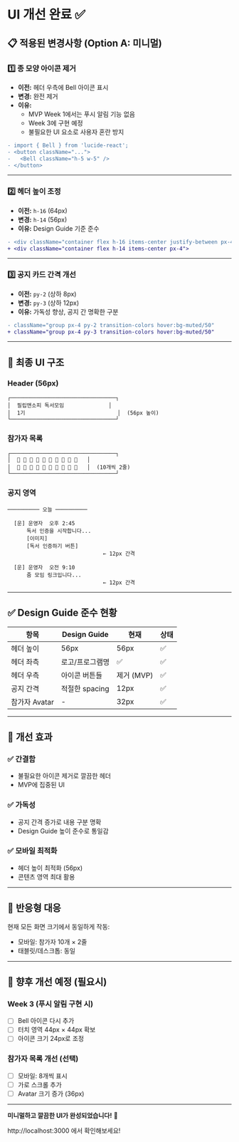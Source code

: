 # UI 개선 완료 ✅

## 📋 적용된 변경사항 (Option A: 미니멀)

### 1️⃣ **종 모양 아이콘 제거**
- **이전:** 헤더 우측에 Bell 아이콘 표시
- **변경:** 완전 제거
- **이유:** 
  - MVP Week 1에서는 푸시 알림 기능 없음
  - Week 3에 구현 예정
  - 불필요한 UI 요소로 사용자 혼란 방지

```diff
- import { Bell } from 'lucide-react';
- <button className="...">
-   <Bell className="h-5 w-5" />
- </button>
```

---

### 2️⃣ **헤더 높이 조정**
- **이전:** `h-16` (64px)
- **변경:** `h-14` (56px)
- **이유:** Design Guide 기준 준수

```diff
- <div className="container flex h-16 items-center justify-between px-4">
+ <div className="container flex h-14 items-center px-4">
```

---

### 3️⃣ **공지 카드 간격 개선**
- **이전:** `py-2` (상하 8px)
- **변경:** `py-3` (상하 12px)
- **이유:** 가독성 향상, 공지 간 명확한 구분

```diff
- className="group px-4 py-2 transition-colors hover:bg-muted/50"
+ className="group px-4 py-3 transition-colors hover:bg-muted/50"
```

---

## 🎨 최종 UI 구조

### Header (56px)
```
┌─────────────────────────────────┐
│  필립앤소피 독서모임              │
│  1기                             │  (56px 높이)
└─────────────────────────────────┘
```

### 참가자 목록
```
┌─────────────────────────────────┐
│  👤 👤 👤 👤 👤 👤 👤 👤 👤 👤   │
│  👤 👤 👤 👤 👤 👤 👤 👤 👤 👤   │  (10개씩 2줄)
└─────────────────────────────────┘
```

### 공지 영역
```
────────── 오늘 ──────────

  [운] 운영자  오후 2:45
      독서 인증을 시작합니다...
      [이미지]
      [독서 인증하기 버튼]
                              ← 12px 간격

  [운] 운영자  오전 9:10
      줌 모임 링크입니다...
                              ← 12px 간격
```

---

## ✅ Design Guide 준수 현황

| 항목 | Design Guide | 현재 | 상태 |
|------|--------------|------|------|
| 헤더 높이 | 56px | 56px | ✅ |
| 헤더 좌측 | 로고/프로그램명 | ✅ | ✅ |
| 헤더 우측 | 아이콘 버튼들 | 제거 (MVP) | ✅ |
| 공지 간격 | 적절한 spacing | 12px | ✅ |
| 참가자 Avatar | - | 32px | ✅ |

---

## 🚀 개선 효과

### ✅ 간결함
- 불필요한 아이콘 제거로 깔끔한 헤더
- MVP에 집중된 UI

### ✅ 가독성
- 공지 간격 증가로 내용 구분 명확
- Design Guide 높이 준수로 통일감

### ✅ 모바일 최적화
- 헤더 높이 최적화 (56px)
- 콘텐츠 영역 최대 활용

---

## 📱 반응형 대응

현재 모든 화면 크기에서 동일하게 작동:
- 모바일: 참가자 10개 × 2줄
- 태블릿/데스크톱: 동일

---

## 🔮 향후 개선 예정 (필요시)

### Week 3 (푸시 알림 구현 시)
- [ ] Bell 아이콘 다시 추가
- [ ] 터치 영역 44px × 44px 확보
- [ ] 아이콘 크기 24px로 조정

### 참가자 목록 개선 (선택)
- [ ] 모바일: 8개씩 표시
- [ ] 가로 스크롤 추가
- [ ] Avatar 크기 증가 (36px)

---

**미니멀하고 깔끔한 UI가 완성되었습니다!** 🎉

http://localhost:3000 에서 확인해보세요!


